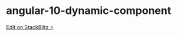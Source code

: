 # angular-10-dynamic-component

[Edit on StackBlitz ⚡️](https://stackblitz.com/edit/angular-10-dynamic-component)
